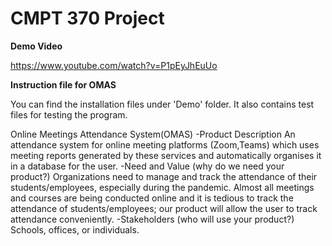 # CMPT 370 Project

**Demo Video**

https://www.youtube.com/watch?v=P1pEyJhEuUo

**Instruction file for OMAS**

You can find the installation files under 'Demo' folder. It also contains test files for testing the program.


Online Meetings Attendance System(OMAS)
-Product Description
An attendance system for online meeting platforms (Zoom,Teams) which uses meeting reports generated by these services and automatically organises it in a database for the user.
-Need and Value (why do we need your product?)
Organizations need to manage and track the attendance of their students/employees, especially during the pandemic. Almost all meetings and courses are being conducted online and it is tedious to track the attendance of students/employees; our product will allow the user to track attendance conveniently.
-Stakeholders (who will use your product?)
Schools, offices, or individuals.
